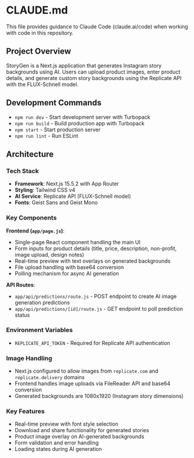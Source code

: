 # CLAUDE.md

This file provides guidance to Claude Code (claude.ai/code) when working with code in this repository.

## Project Overview

StoryGen is a Next.js application that generates Instagram story backgrounds using AI. Users can upload product images, enter product details, and generate custom story backgrounds using the Replicate API with the FLUX-Schnell model.

## Development Commands

- `npm run dev` - Start development server with Turbopack
- `npm run build` - Build production app with Turbopack  
- `npm start` - Start production server
- `npm run lint` - Run ESLint

## Architecture

### Tech Stack
- **Framework**: Next.js 15.5.2 with App Router
- **Styling**: Tailwind CSS v4
- **AI Service**: Replicate API (FLUX-Schnell model)
- **Fonts**: Geist Sans and Geist Mono

### Key Components

**Frontend (`app/page.js`)**:
- Single-page React component handling the main UI
- Form inputs for product details (title, price, description, non-profit, image upload, design notes)
- Real-time preview with text overlays on generated backgrounds
- File upload handling with base64 conversion
- Polling mechanism for async AI generation

**API Routes**:
- `app/api/predictions/route.js` - POST endpoint to create AI image generation predictions
- `app/api/predictions/[id]/route.js` - GET endpoint to poll prediction status

### Environment Variables
- `REPLICATE_API_TOKEN` - Required for Replicate API authentication

### Image Handling
- Next.js configured to allow images from `replicate.com` and `replicate.delivery` domains
- Frontend handles image uploads via FileReader API and base64 conversion
- Generated backgrounds are 1080x1920 (Instagram story dimensions)

### Key Features
- Real-time preview with font style selection
- Download and share functionality for generated stories
- Product image overlay on AI-generated backgrounds
- Form validation and error handling
- Loading states during AI generation